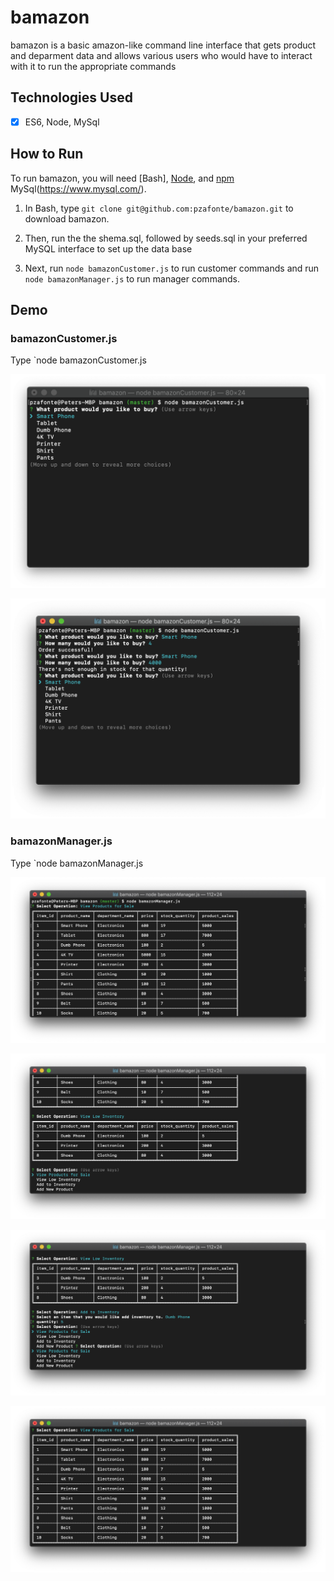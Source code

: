 # bamazon
bamazon is a basic amazon-like command line interface that gets product and deparment data and allows various users who would have to interact with it to run the appropriate commands

## Technologies Used
- [x] ES6, Node, MySql


## How to Run
To run bamazon, you will need [Bash], [Node](https://nodejs.org/), and [npm](https://www.npmjs.com/) MySql(https://www.mysql.com/).

1. In Bash, type `git clone git@github.com:pzafonte/bamazon.git` to download bamazon.

2. Then, run the the shema.sql, followed by seeds.sql in your preferred MySQL interface to set up the data base

3. Next, run `node bamazonCustomer.js` to run customer commands and run `node bamazonManager.js` to run manager commands.


## Demo

### bamazonCustomer.js

Type `node bamazonCustomer.js 

![Bamazon Cusmoter](images/bamazonCustomer1.png)

![Bamazon Cusmoter](images/bamazonCustomer2.png)


### bamazonManager.js

Type `node bamazonManager.js 

![Bamazon Manager](images/bamazonManager1.png)

![Bamazon Manager](images/bamazonManager2.png)

![Bamazon Manager](images/bamazonManager3.png)

![Bamazon Manager](images/bamazonManager4.png)
